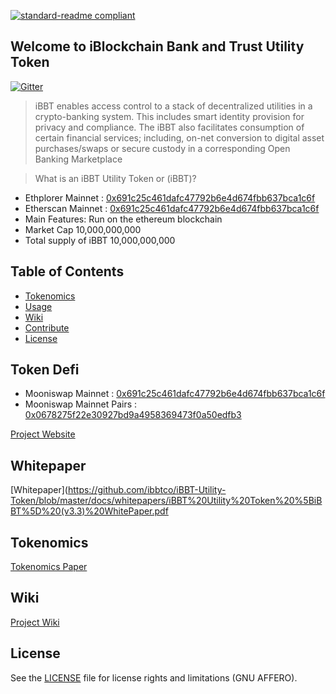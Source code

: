 [![standard-readme compliant](https://img.shields.io/badge/readme%20style-standard-brightgreen.svg?style=flat-square)](https://github.com/RichardLitt/standard-readme)

## Welcome to iBlockchain Bank and Trust Utility Token
[![Gitter](https://badges.gitter.im/intergalacticcredits/community.svg)](https://gitter.im/Blockchain-Bank/community?utm_source=badge&utm_medium=badge&utm_campaign=pr-badge)

>iBBT enables access control to a stack of decentralized utilities in a crypto-banking system. This includes smart identity provision for privacy and compliance. The iBBT also facilitates consumption of certain financial services; including, on-net conversion to digital asset purchases/swaps or secure custody in a corresponding Open Banking Marketplace

> What is an iBBT Utility Token or (iBBT)?  
- Ethplorer Mainnet : [0x691c25c461dafc47792b6e4d674fbb637bca1c6f](https://ethplorer.io/address/0x691c25c461dafc47792b6e4d674fbb637bca1c6f#chart=candlestick)
- Etherscan Mainnet : [0x691c25c461dafc47792b6e4d674fbb637bca1c6f](https://etherscan.io/address/0x691c25c461dafc47792b6e4d674fbb637bca1c6f)
- Main Features: Run on the ethereum blockchain
- Market Cap 10,000,000,000
- Total supply of iBBT 10,000,000,000  


## Table of Contents
- [Tokenomics](#Tokenomics)
- [Usage](#usage)
- [Wiki](#Wiki)
- [Contribute](#contribute)
- [License](#License)

## Token Defi

- Mooniswap Mainnet : [0x691c25c461dafc47792b6e4d674fbb637bca1c6f](https://mooniswap.info/token/0x691c25c461dafc47792b6e4d674fbb637bca1c6f)
- Mooniswap Mainnet Pairs : [0x0678275f22e30927bd9a4958369473f0a50edfb3](https://mooniswap.info/pair/0x0678275f22e30927bd9a4958369473f0a50edfb3)

[Project Website](https://ibbt.io)

## Whitepaper
[Whitepaper](https://github.com/ibbtco/iBBT-Utility-Token/blob/master/docs/whitepapers/iBBT%20Utility%20Token%20%5BiBBT%5D%20(v3.3)%20WhitePaper.pdf

## Tokenomics
[Tokenomics Paper](https://github.com/ibbtco/iBBT-Utility-Token/blob/master/docs/whitepapers/iBBT%20Utility%20Token%20%5BiBBT%5D%20(v3.3)%20WhitePaper.pdf)

## Wiki
[Project Wiki](https://github.com/Green-Tech-Coin/GreenTechCoin/wiki)

## License

See the [LICENSE](LICENSE.md) file for license rights and limitations (GNU AFFERO).
